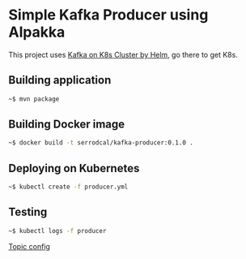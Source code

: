 # Simple Kafka Producer using Alpakka

This project uses [Kafka on K8s Cluster by Helm](https://github.com/serrodcal/Kafka-Cluster-on-Kubernetes),
go there to get K8s.

## Building application

```bash
~$ mvn package
```

## Building Docker image

```bash
~$ docker build -t serrodcal/kafka-producer:0.1.0 .
```

## Deploying on Kubernetes

```bash
~$ kubectl create -f producer.yml
```

## Testing

```bash
~$ kubectl logs -f producer
```

[Topic config](https://kafka.apache.org/documentation.html#topicconfigs)
